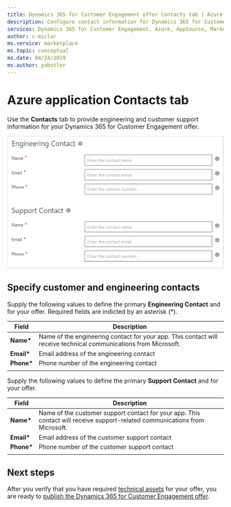 ```yaml
---
title: Dynamics 365 for Customer Engagement offer Contacts tab | Azure Marketplace 
description: Configure contact information for Dynamics 365 for Customer Engagement offer on the AppSource Marketplace.
services: Dynamics 365 for Customer Engagement, Azure, AppSource, Marketplace, Cloud Partner Portal, 
author: v-miclar
ms.service: marketplace
ms.topic: conceptual
ms.date: 04/24/2019
ms.author: pabutler
---
```


# Azure application Contacts tab

Use the **Contacts** tab to provide engineering and customer support information for your Dynamics 365 for Customer Engagement offer.

![Contacts tab for offer](./media/dynce-contacts-tab.png)


## Specify customer and engineering contacts

Supply the following values to define the primary **Engineering Contact** and for your offer. Required fields are indicted by an asterisk (*).

|    Field        |  Description                    |
|    ---------    |  ---------------                |
|  **Name\***       |  Name of the engineering contact for your app. This contact will receive technical communications from Microsoft.   |
|  **Email\***      |  Email address of the engineering contact  |
|  **Phone\***      |  Phone number of the engineering contact  |
|  |  |

Supply the following values to define the primary **Support Contact** and for your offer.

|    Field        |   Description                   |
|    ---------    |  ---------------                |
|  **Name\***       |  Name of the customer support contact for your app. This contact will receive support-related communications from Microsoft.   |
|  **Email\***      |  Email address of the customer support contact  |
|  **Phone\***      |  Phone number of the customer support contact  |
|  |  |


## Next steps

After you verify that you have required [technical assets](./cpp-create-technical-assets.md) for your offer, you are ready to [publish the Dynamics 365 for Customer Engagement offer](./cpp-publish-offer.md).
